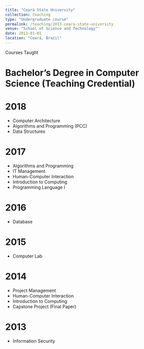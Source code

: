 ```yaml
---
title: "Ceará State University"
collection: teaching
type: "Undergraduate course"
permalink: /teaching/2013-ceara-state-university
venue: "School of Science and Technology"
date: 2013-01-01
location: "Ceará, Brazil"
---
```


Courses Taught

Bachelor’s Degree in Computer Science (Teaching Credential)
======

2018
======= 
* Computer Architecture
* Algorithms and Programming (PCC)
* Data Structures

2017
======= 
* Algorithms and Programming
* IT Management
* Human-Computer Interaction
* Introduction to Computing
* Programming Language I

2016
======= 
* Database

2015
======= 
* Computer Lab

2014
======= 
* Project Management
* Human-Computer Interaction
* Introduction to Computing
* Capstone Project (Final Paper)

2013
======= 
* Information Security